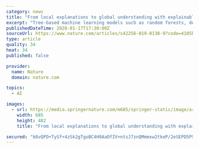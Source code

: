 ```yaml
---
category: news
title: "From local explanations to global understanding with explainable AI for trees"
excerpt: "Tree-based machine learning models such as random forests, decision trees and gradient boosted trees are popular nonlinear predictive models, yet comparatively little attention has been paid to explaining their predictions. Here we improve the interpretability of tree-based models through three main contributions. (1) A polynomial time ..."
publishedDateTime: 2020-01-17T17:30:00Z
sourceUrl: https://www.nature.com/articles/s42256-019-0138-9?code=4105b7e4-47fa-420a-b5b5-d25fef40b5f5&error=cookies_not_supported
type: article
quality: 34
heat: 34
published: false

provider:
  name: Nature
  domain: nature.com

topics:
  - AI

images:
  - url: https://media.springernature.com/m685/springer-static/image/art%3A10.1038%2Fs42256-019-0138-9/MediaObjects/42256_2019_138_Fig1_HTML.png
    width: 685
    height: 482
    title: "From local explanations to global understanding with explainable AI for trees"

secured: "b8vQPD+TySf+4zSk2gTgoBC4H9AaOfIV+ntsJ7znQMmmxw2tkeP/2eSEPD5PS7D3eiw0455Pan1YTZuznBJVn9PHj4Xhc1nz5V4XqXpQjuGw2bo6sxYjnHcAoR4aqIpDGoN/Fm2+4kf2ciUKBBRcnq0vtO0ECyNMBn4ZXc4VA/Mz0Ig4tHqt24mPldUAKfDkZ9ocV7er34rQ5hBQ6mu8+2CQqkyKvaiCfmdMlO0KTu4OXjMdjSZOzVpPsw2iRgIg6Way1DhTvt8KxEEpdZyMZ7Yvk7hb33rKKguC7HoqgHm5kmakoTRrkMeiG5ANJOQm2EihLAWeSgcFlYrVXejuIDnshQ3G/pPap1DjZV+Tlr5Nb2wINjQMOQrBpXoeT1FbX28GORCjIaW915m+u2mSFBWtF+xk0CzkdvCt0RwPUmIYSgdk12f/PeoEbNyikftCGwNSzuYf5nnPAX+EZvu4Kg==;bphKod8HthteSa7OAUkm/w=="
---
```


